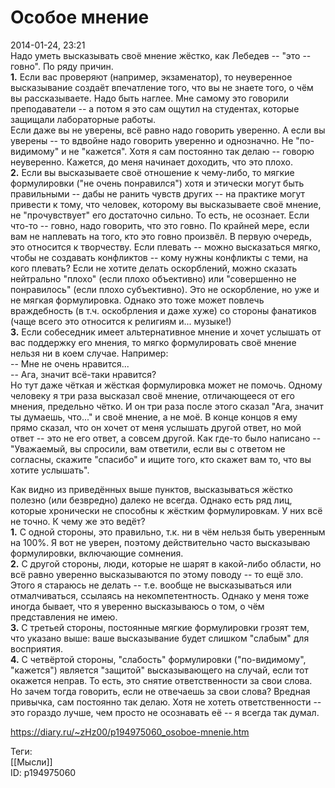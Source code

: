 Особое мнение
==============

   
 2014-01-24, 23:21   
  Надо уметь высказывать своё мнение жёстко, как Лебедев -- "это -- говно". По ряду причин.   
  **1.**  Если вас проверяют (например, экзаменатор), то неуверенное высказывание создаёт впечатление того, что вы не знаете того, о чём вы рассказываете. Надо быть наглее. Мне самому это говорили преподаватели -- а потом я это сам ощутил на студентах, которые защищали лабораторные работы.   
 Если даже вы не уверены, всё равно надо говорить уверенно. А если вы уверены -- то вдвойне надо говорить уверенно и однозначно. Не "по-видимому" и не "кажется". Хотя я сам постоянно так делаю -- говорю неуверенно. Кажется, до меня начинает доходить, что это плохо.   
  **2.**  Если вы высказываете своё отношение к чему-либо, то мягкие формулировки ("не очень понравился") хотя и этически могут быть правильными -- дабы не ранить чувств других -- на практике могут привести к тому, что человек, которому вы высказываете своё мнение, не "прочувствует" его достаточно сильно. То есть, не осознает. Если что-то -- говно, надо говорить, что это говно. По крайней мере, если вам не наплевать на того, кто это говно произвёл. В первую очередь, это относится к творчеству. Если плевать -- можно высказаться мягко, чтобы не создавать конфликтов -- кому нужны конфликты с теми, на кого плевать? Если не хотите делать оскорблений, можно сказать нейтрально "плохо" (если плохо объективно) или "совершенно не понравилось" (если плохо субъективно). Это не оскорбление, но уже и не мягкая формулировка. Однако это тоже может повлечь враждебность (в т.ч. оскобрления и даже хуже) со стороны фанатиков (чаще всего это относится к религиям и... музыке!)   
  **3.**  Если собеседник имеет альтернативное мнение и хочет услышать от вас поддержку его мнения, то мягко формулировать своё мнение нельзя ни в коем случае. Например:   
 -- Мне не очень нравится...   
 -- Ага, значит всё-таки нравится?   
 Но тут даже чёткая и жёсткая формулировка может не помочь. Одному человеку я три раза высказал своё мнение, отличающееся от его мнения, предельно чётко. И он три раза после этого сказал "Ага, значит ты думаешь, что..." и своё мнение, а не моё. В конце концов я ему прямо сказал, что он хочет от меня услышать другой ответ, но мой ответ -- это не его ответ, а совсем другой. Как где-то было написано -- "Уважаемый, вы спросили, вам ответили, если вы с ответом не согласны, скажите "спасибо" и ищите того, кто скажет вам то, что вы хотите услышать".   
   
 Как видно из приведённых выше пунктов, высказываться жёстко полезно (или безвредно) далеко не всегда. Однако есть ряд лиц, которые хронически не способны к жёстким формулировкам. У них всё не точно. К чему же это ведёт?   
  **1.**  С одной стороны, это правильно, т.к. ни в чём нельзя быть уверенным на 100%. Я вот не уверен, поэтому действительно часто высказываю формулировки, включающие сомнения.   
  **2.**  С другой стороны, люди, которые не шарят в какой-либо области, но всё равно уверенно высказываются по этому поводу -- то ещё зло. Этого я стараюсь не делать -- т.е. вообще не высказываться или отмалчиваться, ссылаясь на некомпетентность. Однако у меня тоже иногда бывает, что я уверенно высказываюсь о том, о чём представления не имею.   
  **3.**  С третьей стороны, постоянные мягкие формулировки грозят тем, что указано выше: ваше высказывание будет слишком "слабым" для восприятия.   
  **4.**  С четвёртой стороны, "слабость" формулировки ("по-видимому", "кажется") является "защитой" высказывающего на случай, если тот окажется неправ. То есть, это снятие ответственности за свои слова. Но зачем тогда говорить, если не отвечаешь за свои слова? Вредная привычка, сам постоянно так делаю. Хотя не хотеть ответственности -- это гораздо лучше, чем просто не осознавать её -- я всегда так думал.   
    
 <https://diary.ru/~zHz00/p194975060_osoboe-mnenie.htm>   
   
 Теги:   
 [[Мысли]]   
 ID: p194975060